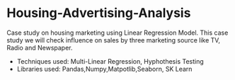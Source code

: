 # Housing-Advertising-Analysis
Case study on housing marketing using Linear Regression Model. This case study we will check influence on sales by three marketing source like TV, Radio and Newspaper.

* Techniques used: Multi-Linear Regression, Hyphothesis Testing
* Libraries used: Pandas,Numpy,Matpotlib,Seaborn, SK Learn
